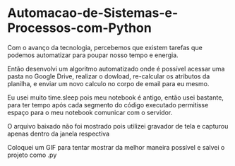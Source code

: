 # Automacao-de-Sistemas-e-Processos-com-Python

Com o avanço da tecnologia, percebemos que existem tarefas que podemos automatizar para poupar nosso tempo e energia. 

Então desenvolvi um algoritmo automatizado onde é possível acessar uma pasta no Google Drive, realizar o dowload, re-calcular os atributos da planilha, e enviar um novo calculo no corpo de email para eu mesmo. 
 
Eu usei muito time.sleep pois meu notebook é antigo, então usei bastante, para ter tempo após cada segmento do código executado permitisse espaço para o meu notebook comunicar com o servidor. 

O arquivo baixado não foi mostrado pois utilizei gravador de tela e capturou apenas dentro da janela respectiva

Coloquei um GIF para tentar mostrar da melhor maneira possível e salvei o projeto como .py
